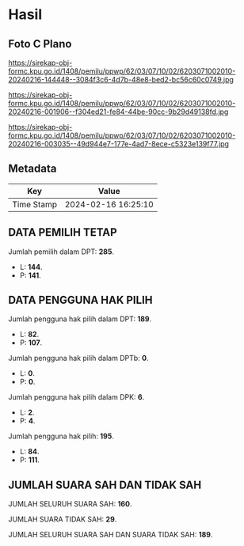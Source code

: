 # Hasil

## Foto C Plano

https://sirekap-obj-formc.kpu.go.id/1408/pemilu/ppwp/62/03/07/10/02/6203071002010-20240216-144448--3084f3c6-4d7b-48e8-bed2-bc56c60c0749.jpg

https://sirekap-obj-formc.kpu.go.id/1408/pemilu/ppwp/62/03/07/10/02/6203071002010-20240216-001906--f304ed21-fe84-44be-90cc-9b29d49138fd.jpg

https://sirekap-obj-formc.kpu.go.id/1408/pemilu/ppwp/62/03/07/10/02/6203071002010-20240216-003035--49d944e7-177e-4ad7-8ece-c5323e139f77.jpg


## Metadata

| Key        | Value               |
| ---------- | ------------------- |
| Time Stamp | 2024-02-16 16:25:10 |


## DATA PEMILIH TETAP

Jumlah pemilih dalam DPT: **285**.
 * L: **144**.
 * P: **141**.

## DATA PENGGUNA HAK PILIH

Jumlah pengguna hak pilih dalam DPT: **189**.
 * L: **82**.
 * P: **107**.

Jumlah pengguna hak pilih dalam DPTb: **0**.
 * L: **0**.
 * P: **0**.

Jumlah pengguna hak pilih dalam DPK: **6**.
 * L: **2**.
 * P: **4**.

Jumlah pengguna hak pilih: **195**.
 * L: **84**.
 * P: **111**.

## JUMLAH SUARA SAH DAN TIDAK SAH

JUMLAH SELURUH SUARA SAH: **160**.

JUMLAH SUARA TIDAK SAH: **29**.

JUMLAH SELURUH SUARA SAH DAN SUARA TIDAK SAH: **189**.


